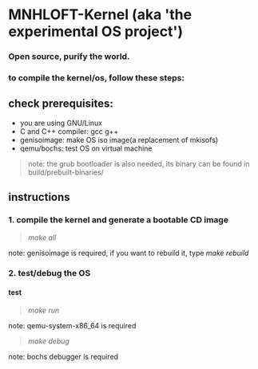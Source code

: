 # MNHLOFT-Kernel (aka 'the experimental OS project')

### **Open source, purify the world.**

### to compile the kernel/os, follow these steps:

## check prerequisites:
+ you are using GNU/Linux
+ C and C++ compiler: gcc g++
+ genisoimage: make OS iso image(a replacement of mkisofs)
+ qemu/bochs: test OS on virtual machine

> note: the grub bootloader is also needed, its binary can be found in build/prebuilt-binaries/

## instructions
### 1. compile the kernel and generate a bootable CD image
> *make all*

note: genisoimage is required, if you want to rebuild it, type *make rebuild*

### 2. test/debug the OS
#### test
> *make run*

note: qemu-system-x86_64 is required

> *make debug* 

note: bochs debugger is required

